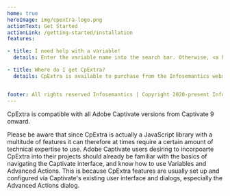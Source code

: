 ```yaml
---
home: true
heroImage: img/cpextra-logo.png
actionText: Get Started
actionLink: /getting-started/installation
features:

- title: I need help with a variable!
  details: Enter the variable name into the search bar. Otherwise, <a href="/variables/command.html">click here</a> to view the variable help. On wide screens a list of variable's will appear on the left. On small screens you will need to tap the menu button to view the list.

- title: Where do I get CpExtra?
  details: CpExtra is available to purchase from the Infosemantics website. <a href="https://www.infosemantics.com.au/?q=adobe-captivate-widgets/cpextra">Click here</a> to view the product page.


footer: All rights reserved Infosemantics | Copyright 2020-present Infosemantics
---
```


CpExtra is compatible with all Adobe Captivate versions from Captivate 9 onward.

Please be aware that since CpExtra is actually a JavaScript library with a multitude of features it can therefore at times require a certain amount of technical expertise to use. Adobe Captivate users desiring to incorpoarte CpExtra into their projects should already be familiar with the basics of navigating the Captivate interface, and know how to use Variables and Advanced Actions.  This is because CpExtra features are usually set up and configured via Captivate's existing user interface and dialogs, especially the Advanced Actions dialog.
